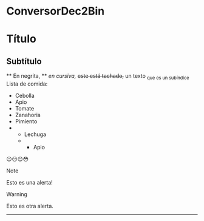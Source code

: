 # ConversorDec2Bin
 # Título
 ## Subtítulo
 ** En negrita, ** *en cursiva,* ~~este está tachado,~~
 un texto <sub>que es un subíndice</sub>
 Lista de comida:
 - Cebolla
 - Apio
 - Tomate
 - Zanahoria
 -  Pimiento
 -  * Lechuga
    *  * Apio



😉😔😊😳
 > [!NOTE]
> Esto es una alerta!


> [!WARNING]
> Esto es otra alerta.


***
